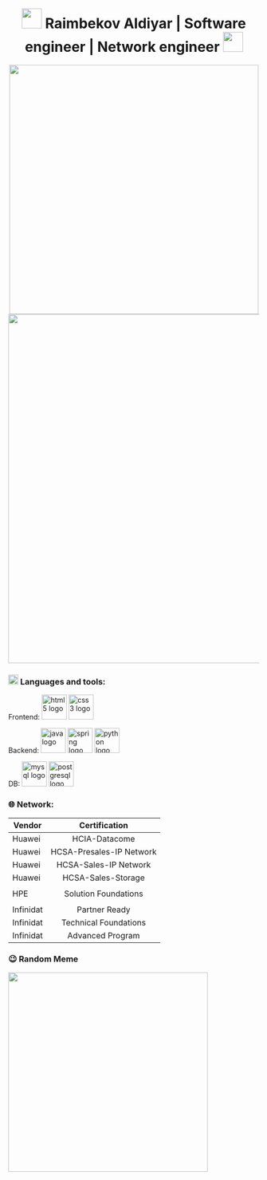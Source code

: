 <div align="center">
  <h1><img src="https://media.giphy.com/media/WUlplcMpOCEmTGBtBW/giphy.gif" width="40"> Raimbekov Aldiyar | Software engineer | Network engineer <img src="https://media.giphy.com/media/WUlplcMpOCEmTGBtBW/giphy.gif" width="40"></h1>
  
  <img src="https://user-images.githubusercontent.com/74038190/212750155-3ceddfbd-19d3-40a3-87af-8d329c8323c4.gif" width="500">
</div>

<div align="center">
  <img src="https://user-images.githubusercontent.com/74038190/212284100-561aa473-3905-4a80-b561-0d28506553ee.gif" width="700">
</div>

### <img src="https://user-images.githubusercontent.com/74038190/212284087-bbe7e430-757e-4901-90bf-4cd2ce3e1852.gif" width="20"> Languages and tools:
Frontend:
<img src="https://cdn.jsdelivr.net/gh/devicons/devicon/icons/html5/html5-original.svg" height="50" alt="html5 logo"  />
<img src="https://cdn.jsdelivr.net/gh/devicons/devicon/icons/css3/css3-original.svg" height="50" alt="css3 logo"  />

Backend: 
<img src="https://cdn.jsdelivr.net/gh/devicons/devicon/icons/java/java-original.svg" height="50" alt="java logo"  />
<img src="https://cdn.jsdelivr.net/gh/devicons/devicon/icons/spring/spring-original.svg" height="50" alt="spring logo"  />
<img src="https://cdn.jsdelivr.net/gh/devicons/devicon/icons/python/python-original.svg" height="50" alt="python logo"  />

DB:
<img src="https://cdn.jsdelivr.net/gh/devicons/devicon/icons/mysql/mysql-original.svg" height="50" alt="mysql logo"  />
<img src="https://cdn.jsdelivr.net/gh/devicons/devicon/icons/postgresql/postgresql-original.svg" height="50" alt="postgresql logo"  />


### 🌐 Network:
| Vendor        | Certification            |
| ------------- |:------------------------:| 
| Huawei        | HCIA-Datacome            | 
| Huawei        | HCSA-Presales-IP Network | 
| Huawei        | HCSA-Sales-IP Network    | 
| Huawei        | HCSA-Sales-Storage       | 
|               |                          | 
| HPE           | Solution Foundations     |
|               |                          | 
| Infinidat     | Partner Ready            |
| Infinidat     | Technical Foundations    |
| Infinidat     |  Advanced Program        | 

### :wink: Random Meme
<img src='https://randommeme-five.vercel.app/' style="height: 400px;"/>

